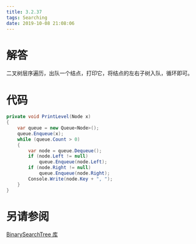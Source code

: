 ```yaml
---
title: 3.2.37
tags: Searching
date: 2019-10-08 21:08:06
---
```


# 解答

二叉树层序遍历，出队一个结点，打印它，将结点的左右子树入队，循环即可。

# 代码

```csharp
private void PrintLevel(Node x)
{
    var queue = new Queue<Node>();
    queue.Enqueue(x);
    while (queue.Count > 0)
    {
        var node = queue.Dequeue();
        if (node.Left != null)
            queue.Enqueue(node.Left);
        if (node.Right != null)
            queue.Enqueue(node.Right);
        Console.Write(node.Key + ", ");
    }
}
```

# 另请参阅

[BinarySearchTree 库](https://alg4.ikesnowy.com/docs/api/BinarySearchTree.html)